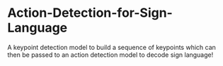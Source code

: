 # Action-Detection-for-Sign-Language
A keypoint detection model to build a sequence of keypoints which can then be passed to an action detection model to decode sign language!
